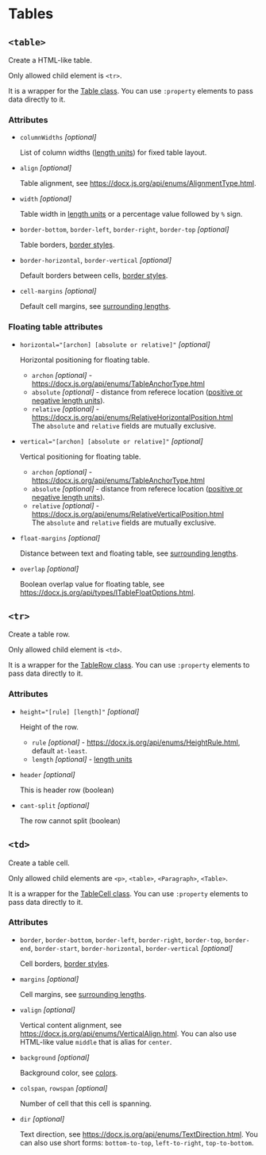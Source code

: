 # Tables

## `<table>`

Create a HTML-like table.

Only allowed child element is `<tr>`.

It is a wrapper for the [Table class](https://docx.js.org/api/classes/Table.html).
You can use `:property` elements to pass data directly to it.

### Attributes

* `columnWidths` *[optional]*

  List of column widths ([length units](general.md#length)) for fixed table layout.

* `align` *[optional]*

  Table alignment, see https://docx.js.org/api/enums/AlignmentType.html.

* `width` *[optional]*

  Table width in [length units](general.md#length) or a percentage value followed by `%` sign.

* `border-bottom`, `border-left`, `border-right`, `border-top` *[optional]*

  Table borders, [border styles](general.md#border-styles).

* `border-horizontal`, `border-vertical` *[optional]*

  Default borders between cells, [border styles](general.md#border-styles).

* `cell-margins` *[optional]*

  Default cell margins, see [surrounding lengths](general.md#surrounding-lengths).

### Floating table attributes

* `horizontal="[archon] [absolute or relative]"` *[optional]*

  Horizontal positioning for floating table.
  * `archon` *[optional]* - https://docx.js.org/api/enums/TableAnchorType.html
  * `absolute` *[optional]* - distance from referece location ([positive or negative length units](general.md#length)).
  * `relative` *[optional]* - https://docx.js.org/api/enums/RelativeHorizontalPosition.html <br/>
    The `absolute` and `relative` fields are mutually exclusive.

* `vertical="[archon] [absolute or relative]"` *[optional]*

  Vertical positioning for floating table.
  * `archon` *[optional]* - https://docx.js.org/api/enums/TableAnchorType.html
  * `absolute` *[optional]* - distance from referece location ([positive or negative length units](general.md#length)).
  * `relative` *[optional]* - https://docx.js.org/api/enums/RelativeVerticalPosition.html <br/>
    The `absolute` and `relative` fields are mutually exclusive.

* `float-margins` *[optional]*

  Distance between text and floating table, see [surrounding lengths](general.md#surrounding-lengths).

* `overlap` *[optional]*

  Boolean overlap value for floating table, see https://docx.js.org/api/types/ITableFloatOptions.html.


## `<tr>`

Create a table row.

Only allowed child element is `<td>`.

It is a wrapper for the [TableRow class](https://docx.js.org/api/classes/TableRow.html).
You can use `:property` elements to pass data directly to it.

### Attributes

* `height="[rule] [length]"` *[optional]*

  Height of the row.
  * `rule` *[optional]* - https://docx.js.org/api/enums/HeightRule.html, default `at-least`.
  * `length` *[optional]* - [length units](general.md#length)

* `header` *[optional]*

  This is header row (boolean)

* `cant-split` *[optional]*

  The row cannot split (boolean)


## `<td>`

Create a table cell.

Only allowed child elements are `<p>`, `<table>`, `<Paragraph>`, `<Table>`.

It is a wrapper for the [TableCell class](https://docx.js.org/api/classes/TableCell.html).
You can use `:property` elements to pass data directly to it.

### Attributes

* `border`, `border-bottom`, `border-left`, `border-right`, `border-top`, `border-end`, `border-start`, `border-horizontal`, `border-vertical` *[optional]*

  Cell borders, [border styles](general.md#border-styles).

* `margins` *[optional]*

  Cell margins, see [surrounding lengths](general.md#surrounding-lengths).

* `valign` *[optional]*

  Vertical content alignment, see https://docx.js.org/api/enums/VerticalAlign.html.
  You can also use HTML-like value `middle` that is alias for `center`.

* `background` *[optional]*

  Background color, see [colors](general.md#colors).

* `colspan`, `rowspan` *[optional]*

  Number of cell that this cell is spanning.

* `dir` *[optional]*

  Text direction, see https://docx.js.org/api/enums/TextDirection.html.
  You can also use short forms: `bottom-to-top`, `left-to-right`, `top-to-bottom`.

